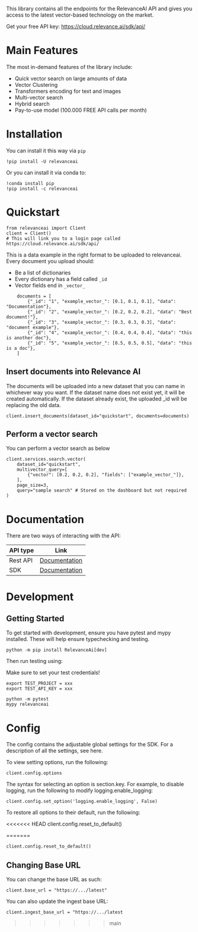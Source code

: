 

This library contains all the endpoints for the RelevanceAI API and gives you access to the latest vector-based technology on the market. 

Get your free API key: https://cloud.relevance.ai/sdk/api/

# Main Features

The most in-demand features of the library include:
- Quick vector search on large amounts of data
- Vector Clustering
- Transformers encoding for text and images
- Multi-vector search
- Hybrid search
- Pay-to-use model (100.000 FREE API calls per month)

# Installation

You can install it this way via `pip` 

    !pip install -U relevanceai

Or you can install it via conda to:

    !conda install pip 
    !pip install -c relevanceai

# Quickstart


    from relevanceai import Client
    client = Client()
    # This will link you to a login page called https://cloud.relevance.ai/sdk/api/

This is a data example in the right format to be uploaded to relevanceai. Every document you upload should:

- Be a list of dictionaries
- Every dictionary has a field called `_id`
- Vector fields end in `_vector_`

```
    documents = [
        {"_id": "1", "example_vector_": [0.1, 0.1, 0.1], "data": "Documentation"},
        {"_id": "2", "example_vector_": [0.2, 0.2, 0.2], "data": "Best document!"},
        {"_id": "3", "example_vector_": [0.3, 0.3, 0.3], "data": "document example"},
        {"_id": "4", "example_vector_": [0.4, 0.4, 0.4], "data": "this is another doc"},
        {"_id": "5", "example_vector_": [0.5, 0.5, 0.5], "data": "this is a doc"},
    ]
```

## Insert documents into Relevance AI

The documents will be uploaded into a new dataset that you can name in whichever way you want. If the dataset name does not exist yet, it will be created automatically. If the dataset already exist, the uploaded _id will be replacing the old data.

    client.insert_documents(dataset_id="quickstart", documents=documents)

## Perform a vector search

You can perform a vector search as below

    client.services.search.vector(
        dataset_id="quickstart", 
        multivector_query=[
            {"vector": [0.2, 0.2, 0.2], "fields": ["example_vector_"]},
        ],
        page_size=3,
        query="sample search" # Stored on the dashboard but not required
    )

# Documentation

There are two ways of interacting with the API:

| API type      | Link |
| ------------- | ----------- |
| Rest API      | [Documentation](https://docs.relevance.ai/docs/quickstart) | 
| SDK     | [Documentation](https://relevanceai.github.io/RelevanceAI/docs/html/index.html)        |

# Development

## Getting Started
To get started with development, ensure you have pytest and mypy installed. These will help ensure typechecking and testing.

    python -m pip install RelevanceAi[dev]

Then run testing using:

Make sure to set your test credentials!

    export TEST_PROJECT = xxx 
    export TEST_API_KEY = xxx 

    python -m pytest
    mypy relevanceai

# Config

The config contains the adjustable global settings for the SDK. For a description of all the settings, see here.

To view setting options, run the following:

    client.config.options

The syntax for selecting an option is section.key. For example, to disable logging, run the following to modify logging.enable_logging:

    client.config.set_option('logging.enable_logging', False)

To restore all options to their default, run the following:

<<<<<<< HEAD
    client.config.reset_to_default()


=======
```python
client.config.reset_to_default()
```

## Changing Base URL 

You can change the base URL as such: 

```
client.base_url = "https://.../latest"
```

You can also update the ingest base URL: 

```
client.ingest_base_url = "https://.../latest
```
>>>>>>> main
